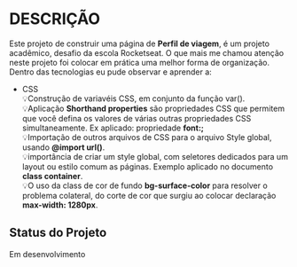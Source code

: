 # DESCRIÇÃO
Este projeto de construir uma página de **Perfil de viagem**, é um projeto acadêmico, desafio da escola Rocketseat.
O que mais me chamou atenção neste projeto foi colocar em prática uma melhor forma de organização. 
Dentro das tecnologias eu pude observar e aprender a:
* CSS<br>
💡Construção de variavéis CSS, em conjunto da função var().<br>
💡Aplicação <b>Shorthand properties</b> são propriedades CSS que permitem que você defina os valores de várias outras propriedades CSS simultaneamente. Ex aplicado: propriedade <b>font:;</b><br>
💡Importação de outros arquivos de CSS para o arquivo Style global, usando <b>@import url()</b>.<br>
💡importância de criar um style global, com seletores dedicados para um layout ou estilo comum as páginas. Exemplo aplicado no documento <b>class container</b>.<br>
💡O uso da class de cor de fundo <b>bg-surface-color</b> para resolver o problema colateral, do corte de cor que surgiu ao colocar declaração  <b>max-width: 1280px</b>.<br>

## Status do Projeto
Em desenvolvimento
